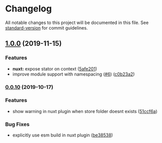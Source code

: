 # Changelog

All notable changes to this project will be documented in this file. See [standard-version](https://github.com/conventional-changelog/standard-version) for commit guidelines.

## [1.0.0](https://github.com/galvez/vue-stator/compare/v0.0.10...v1.0.0) (2019-11-15)


### Features

* **nuxt:** expose stator on context ([5afe201](https://github.com/galvez/vue-stator/commit/5afe201b48ce208a698c3368fc50f48823d87fc7))
* improve module support with namespacing ([#6](https://github.com/galvez/vue-stator/issues/6)) ([c0b23a2](https://github.com/galvez/vue-stator/commit/c0b23a2039965f76d224a482ad63b59ab8718b98))

### [0.0.10](https://github.com/galvez/vue-stator/compare/v0.0.9...v0.0.10) (2019-10-17)


### Features

* show warning in nuxt plugin when store folder doesnt exists ([51ccf6a](https://github.com/galvez/vue-stator/commit/51ccf6a5f48e44238384164522d83393c44e1f55))


### Bug Fixes

* explicitly use esm build in nuxt plugin ([be38538](https://github.com/galvez/vue-stator/commit/be385381e10403542f21ea7a377ec0e99a2c749c))

